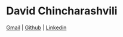 # David Chincharashvili
[Gmail](mailto:davidchincharashvili@gmail.com) | [Github](https://github.com/davidtbilisi) | [Linkedin](https://www.linkedin.com/in/david-chincharashvili)


